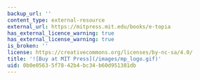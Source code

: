 ```yaml
---
backup_url: ''
content_type: external-resource
external_url: https://mitpress.mit.edu/books/e-topia
has_external_licence_warning: true
has_external_license_warning: true
is_broken: ''
license: https://creativecommons.org/licenses/by-nc-sa/4.0/
title: '![Buy at MIT Press](/images/mp_logo.gif)'
uid: 0b0e0563-5f78-42b4-bc34-b60d951381db
---
```

